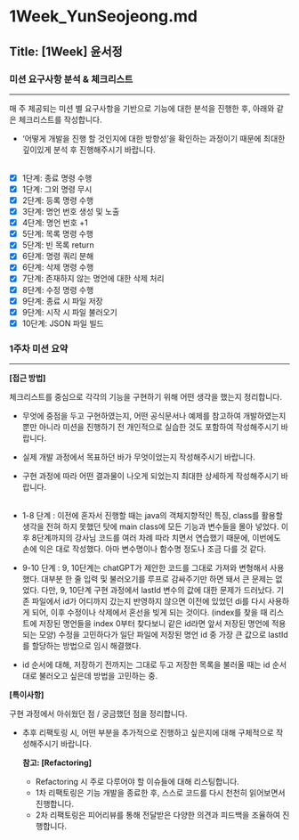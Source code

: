 # 1Week_YunSeojeong.md

## Title: [1Week] 윤서정

### 미션 요구사항 분석 & 체크리스트

---

매 주 제공되는 미션 별 요구사항을 기반으로 기능에 대한 분석을 진행한 후, 아래와 같은 체크리스트를 작성합니다.

- ‘어떻게 개발을 진행 할 것인지에 대한 방향성’을 확인하는 과정이기 때문에 최대한 깊이있게 분석 후 진행해주시기 바랍니다.
<br><br>
- [x] 1단계: 종료 명령 수행
- [x] 1단계: 그외 명령 무시
- [x] 2단계: 등록 명령 수행
- [x] 3단계: 명언 번호 생성 및 노출
- [x] 4단계: 명언 번호 +1
- [x] 5단계: 목록 명령 수행
- [x] 5단계: 빈 목록 return
- [x] 6단계: 명령 쿼리 분해
- [x] 6단계: 삭제 명령 수행
- [x] 7단계: 존재하지 않는 명언에 대한 삭제 처리
- [x] 8단계: 수정 명령 수행
- [x] 9단계: 종료 시 파일 저장
- [x] 9단계: 시작 시 파일 불러오기
- [x] 10단계: JSON 파일 빌드

### 1주차 미션 요약

---

**[접근 방법]**

체크리스트를 중심으로 각각의 기능을 구현하기 위해 어떤 생각을 했는지 정리합니다.

- 무엇에 중점을 두고 구현하였는지, 어떤 공식문서나 예제를 참고하여 개발하였는지 뿐만 아니라 미션을 진행하기 전 개인적으로 실습한 것도 포함하여 작성해주시기 바랍니다.
- 실제 개발 과정에서 목표하던 바가 무엇이었는지 작성해주시기 바랍니다.
- 구현 과정에 따라 어떤 결과물이 나오게 되었는지 최대한 상세하게 작성해주시기 바랍니다.
<br><br>

- 1-8 단계 : 이전에 혼자서 진행할 때는 java의 객체지향적인 특징, class를 활용할 생각을 전혀 하지 못했던 탓에 main class에 모든 기능과 변수들을 몰아 넣었다. 
이후 8단계까지의 강사님 코드를 여러 차례 따라 치면서 연습했기 때문에, 이번에도 손에 익은 대로 작성했다. 
아마 변수명이나 함수명 정도나 조금 다를 것 같다.
- 9-10 단계 : 9, 10단계는 chatGPT가 제안한 코드를 그대로 가져와 변형해서 사용했다. 
대부분 한 줄 입력 및 불러오기를 루프로 감싸주기만 하면 돼서 큰 문제는 없었다. 
다만, 9, 10단계 구현 과정에서 lastId 변수의 값에 대한 문제가 드러났다. 
기존 파일에서 id가 어디까지 갔는지 반영하지 않으면 이전에 있었던 di를 다시 사용하게 되어, 이후 수정이나 삭제에서 혼선을 빚게 되는 것이다.
  (index를 찾을 때 리스트에 저장된 명언들을 index 0부터 찾다보니 같은 id라면 앞서 저장된 명언에 적용되는 모양) 
수정을 고민하다가 일단 파일에 저장된 명언 id 중 가장 큰 값으로 lastId를 할당하는 방법으로 임시 해결했다.
- id 순서에 대해, 저장하기 전까지는 그대로 두고 저장한 목록을 불러올 때는 id 순서대로 불러오고 싶은데 방법을 고민하는 중.

**[특이사항]**

구현 과정에서 아쉬웠던 점 / 궁금했던 점을 정리합니다.

- 추후 리팩토링 시, 어떤 부분을 추가적으로 진행하고 싶은지에 대해 구체적으로 작성해주시기 바랍니다.

  **참고: [Refactoring]**

    - Refactoring 시 주로 다루어야 할 이슈들에 대해 리스팅합니다.
    - 1차 리팩토링은 기능 개발을 종료한 후, 스스로 코드를 다시 천천히 읽어보면서 진행합니다.
    - 2차 리팩토링은 피어리뷰를 통해 전달받은 다양한 의견과 피드백을 조율하여 진행합니다.